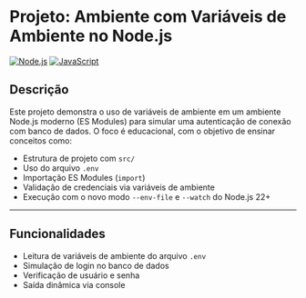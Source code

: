 # Projeto: Ambiente com Variáveis de Ambiente no Node.js

[![Node.js](https://img.shields.io/badge/Node.js-22.x-339933?style=flat-square&logo=node.js&logoColor=white)](https://nodejs.org)
[![JavaScript](https://img.shields.io/badge/JavaScript-ES2023-F7DF1E?style=flat-square&logo=javascript&logoColor=black)](https://developer.mozilla.org/en-US/docs/Web/JavaScript)

## Descrição

Este projeto demonstra o uso de variáveis de ambiente em um ambiente Node.js moderno (ES Modules) para simular uma autenticação de conexão com banco de dados. O foco é educacional, com o objetivo de ensinar conceitos como:

- Estrutura de projeto com `src/`
- Uso do arquivo `.env`
- Importação ES Modules (`import`)
- Validação de credenciais via variáveis de ambiente
- Execução com o novo modo `--env-file` e `--watch` do Node.js 22+

---

## Funcionalidades

- Leitura de variáveis de ambiente do arquivo `.env`
- Simulação de login no banco de dados
- Verificação de usuário e senha
- Saída dinâmica via console